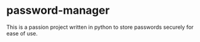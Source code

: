 # password-manager
This is a passion project written in python to store passwords securely for ease of use. 
